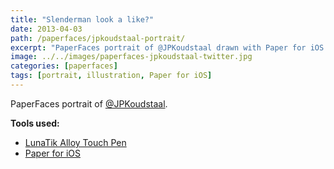 ```yaml
---
title: "Slenderman look a like?"
date: 2013-04-03
path: /paperfaces/jpkoudstaal-portrait/
excerpt: "PaperFaces portrait of @JPKoudstaal drawn with Paper for iOS on an iPad."
image: ../../images/paperfaces-jpkoudstaal-twitter.jpg
categories: [paperfaces]
tags: [portrait, illustration, Paper for iOS]
---
```


PaperFaces portrait of [@JPKoudstaal](https://twitter.com/JPKoudstaal).

**Tools used:**

- [LunaTik Alloy Touch Pen](https://www.amazon.com/gp/product/B00821TR7G/ref=as_li_ss_tl?ie=UTF8&tag=mademist-20&linkCode=as2&camp=1789&creative=390957&creativeASIN=B00821TR7G)
- [Paper for iOS](https://paper.bywetransfer.com/)
